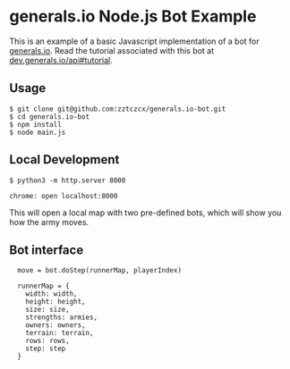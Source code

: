 # generals.io Node.js Bot Example

This is an example of a basic Javascript implementation of a bot for [generals.io](https://generals.io). Read the tutorial associated with this bot at [dev.generals.io/api#tutorial](https://dev.generals.io/api#tutorial).

## Usage

```
$ git clone git@github.com:zztczcx/generals.io-bot.git
$ cd generals.io-bot
$ npm install
$ node main.js
```

## Local Development

```
$ python3 -m http.server 8000

chrome: open localhost:8000
```

This will open a local map with two pre-defined bots, which will show you how the army moves.

## Bot interface

```
  move = bot.doStep(runnerMap, playerIndex)     
```

```
  runnerMap = {
    width: width,
    height: height,
    size: size,
    strengths: armies,
    owners: owners,
    terrain: terrain,
    rows: rows,
    step: step
  }
```
